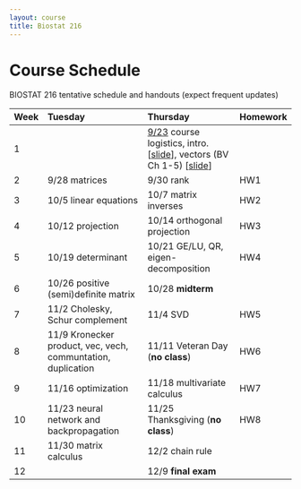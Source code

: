 ```yaml
---
layout: course
title: Biostat 216
---
```


# Course Schedule

BIOSTAT 216 tentative schedule and handouts (expect frequent updates)

| Week | Tuesday | Thursday | Homework |
|:-----------|:------------|:------------|:------------|
| 1 | | [9/23](https://ucla-biostat216-2021fall.github.io/biostat216fall2021/2021/09/23/week1.html) course logistics, intro. [[slide](./slides/01-intro/01-intro.html)\], vectors (BV Ch 1-5) [[slide](./slides/02-vector/02-vector.html)\] | |  
| 2 | 9/28 matrices | 9/30 rank | HW1 |  
| 3 | 10/5 linear equations | 10/7 matrix inverses | HW2 |  
| 4 | 10/12 projection | 10/14 orthogonal projection | HW3 |  
| 5 | 10/19 determinant | 10/21 GE/LU, QR, eigen-decomposition | HW4 |  
| 6 | 10/26 positive (semi)definite matrix | 10/28 **midterm** |   
| 7 | 11/2 Cholesky, Schur complement | 11/4 SVD | HW5 |  
| 8 | 11/9 Kronecker product, vec, vech, communtation, duplication | 11/11 Veteran Day (**no class**) | HW6 |   
| 9 | 11/16 optimization | 11/18 multivariate calculus | HW7 |   
| 10 | 11/23 neural network and backpropagation | 11/25 Thanksgiving (**no class**) | HW8 |  
| 11 | 11/30 matrix calculus | 12/2 chain rule | |   
| 12 | | 12/9 **final exam** | |   
